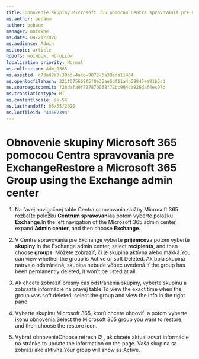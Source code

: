 ```yaml
---
title: Obnovenie skupiny Microsoft 365 pomocou Centra spravovania pre Exchange
ms.author: pebaum
author: pebaum
manager: mnirkhe
ms.date: 04/21/2020
ms.audience: Admin
ms.topic: article
ROBOTS: NOINDEX, NOFOLLOW
localization_priority: Normal
ms.collection: Adm_O365
ms.assetid: c73ad2a3-39ed-4acb-9872-6a38eda11464
ms.openlocfilehash: 221f075669f5f0e35ae5df11a4a59845ea81b5cd
ms.sourcegitcommit: f28dafa0f727870038f72bc904da926daf4ec07b
ms.translationtype: MT
ms.contentlocale: sk-SK
ms.lasthandoff: 06/05/2020
ms.locfileid: "44582394"
---
```

# <a name="restore-a-microsoft-365-group-using-the-exchange-admin-center"></a><span data-ttu-id="03ccf-102">Obnovenie skupiny Microsoft 365 pomocou Centra spravovania pre Exchange</span><span class="sxs-lookup"><span data-stu-id="03ccf-102">Restore a Microsoft 365 Group using the Exchange admin center</span></span>

1. <span data-ttu-id="03ccf-103">Na ľavej navigačnej table Centra spravovania služby Microsoft 365 rozbaľte položku **Centrum spravovania**a potom vyberte položku **Exchange**.</span><span class="sxs-lookup"><span data-stu-id="03ccf-103">In the left navigation of the Microsoft 365 admin center, expand **Admin center**, and then choose **Exchange**.</span></span>
    
2. <span data-ttu-id="03ccf-104">V Centre spravovania pre Exchange vyberte **príjemcov**a potom vyberte **skupiny**.</span><span class="sxs-lookup"><span data-stu-id="03ccf-104">In the Exchange admin center, select **recipients**, and then choose **groups**.</span></span> <span data-ttu-id="03ccf-105">Môžete zobraziť, či je skupina aktívna alebo mäkká.</span><span class="sxs-lookup"><span data-stu-id="03ccf-105">You can view whether the group is Active or soft Deleted.</span></span> <span data-ttu-id="03ccf-106">Ak bola skupina natrvalo odstránená, skupina nebude vôbec uvedená.</span><span class="sxs-lookup"><span data-stu-id="03ccf-106">If the group has been permanently deleted, it won't be listed at all.</span></span>
    
3. <span data-ttu-id="03ccf-107">Ak chcete zobraziť presný čas odstránenia skupiny, vyberte skupinu a zobrazte informácie na pravej table.</span><span class="sxs-lookup"><span data-stu-id="03ccf-107">To view the exact time when the group was soft deleted, select the group and view the info in the right pane.</span></span>
    
4. <span data-ttu-id="03ccf-108">Vyberte skupinu Microsoft 365, ktorú chcete obnoviť, a potom vyberte ikonu obnovenia.</span><span class="sxs-lookup"><span data-stu-id="03ccf-108">Select the Microsoft 365 group you want to restore, and then choose the restore icon.</span></span>
    
5. <span data-ttu-id="03ccf-109">Vybrať obnovenie</span><span class="sxs-lookup"><span data-stu-id="03ccf-109">Choose refresh</span></span> ![Ikona obnoviť](media/6464df90-2a91-4c1f-92a6-9a38c7696ac3.gif) <span data-ttu-id="03ccf-111">, ak chcete aktualizovať informácie na stránke.</span><span class="sxs-lookup"><span data-stu-id="03ccf-111">to update the information on the page.</span></span> <span data-ttu-id="03ccf-112">Vaša skupina sa zobrazí ako aktívna.</span><span class="sxs-lookup"><span data-stu-id="03ccf-112">Your group will show as Active.</span></span> 
    

